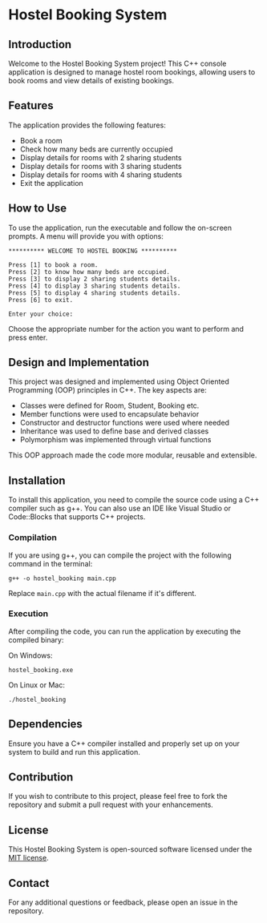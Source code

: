# Hostel Booking System

## Introduction
Welcome to the Hostel Booking System project! This C++ console application is designed to manage hostel room bookings, allowing users to book rooms and view details of existing bookings.

## Features
The application provides the following features:

- Book a room  
- Check how many beds are currently occupied
- Display details for rooms with 2 sharing students
- Display details for rooms with 3 sharing students
- Display details for rooms with 4 sharing students
- Exit the application

## How to Use
To use the application, run the executable and follow the on-screen prompts. A menu will provide you with options: 

```
********** WELCOME TO HOSTEL BOOKING **********

Press [1] to book a room.
Press [2] to know how many beds are occupied. 
Press [3] to display 2 sharing students details.
Press [4] to display 3 sharing students details.
Press [5] to display 4 sharing students details.
Press [6] to exit.

Enter your choice:
```

Choose the appropriate number for the action you want to perform and press enter.

## Design and Implementation
This project was designed and implemented using Object Oriented Programming (OOP) principles in C++. The key aspects are:

- Classes were defined for Room, Student, Booking etc. 
- Member functions were used to encapsulate behavior
- Constructor and destructor functions were used where needed
- Inheritance was used to define base and derived classes
- Polymorphism was implemented through virtual functions

This OOP approach made the code more modular, reusable and extensible.

## Installation
To install this application, you need to compile the source code using a C++ compiler such as g++. You can also use an IDE like Visual Studio or Code::Blocks that supports C++ projects.

### Compilation
If you are using g++, you can compile the project with the following command in the terminal:

```
g++ -o hostel_booking main.cpp
```

Replace `main.cpp` with the actual filename if it's different. 

### Execution
After compiling the code, you can run the application by executing the compiled binary:

On Windows:
```
hostel_booking.exe
``` 

On Linux or Mac:   
```
./hostel_booking
```

## Dependencies
Ensure you have a C++ compiler installed and properly set up on your system to build and run this application.

## Contribution
If you wish to contribute to this project, please feel free to fork the repository and submit a pull request with your enhancements.

## License
This Hostel Booking System is open-sourced software licensed under the [MIT license](LICENSE.md).

## Contact
For any additional questions or feedback, please open an issue in the repository.
